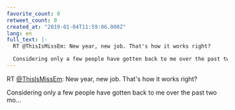```yaml
---
favorite_count: 0
retweet_count: 0
created_at: "2019-01-04T11:59:06.000Z"
lang: en
full_text: |-
  RT @ThisIsMissEm: New year, new job. That's how it works right? 

  Considering only a few people have gotten back to me over the past two mo…
---
```


RT [@ThisIsMissEm](https://twitter.com/ThisIsMissEm): New year, new job. That's
how it works right?

Considering only a few people have gotten back to me over the past two mo…
